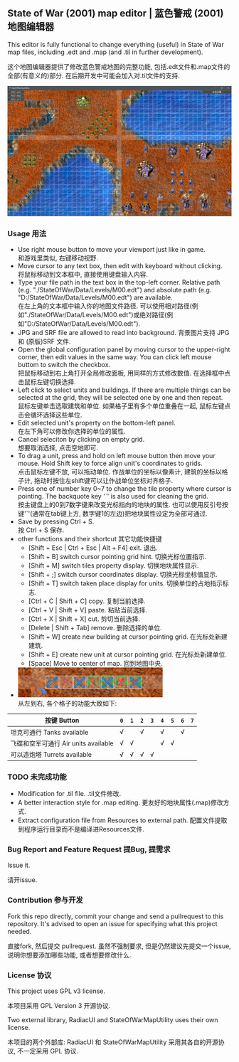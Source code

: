 ## State of War (2001) map editor | 蓝色警戒 (2001) 地图编辑器

This editor is fully functional to change everything (useful) in State of War map files, including .edt and .map (and .til in further development).

这个地图编辑器提供了修改蓝色警戒地图的完整功能, 包括.edt文件和.map文件的全部(有意义的)部分. 在后期开发中可能会加入对.til文件的支持.
    
![Sample 1](https://raw.githubusercontent.com/DragoonKiller/StateOfWarMapEditor/master/Documentation/Pictures/scr.png)

### Usage 用法
* Use right mouse button to move your viewport just like in game.  
和游戏里类似, 右键移动视野.
* Move cursor to any text box, then edit with keyboard without clicking.  
将鼠标移动到文本框中, 直接使用键盘输入内容.
* Type your file path in the text box in the top-left corner. Relative path (e.g. "./StateOfWar/Data/Levels/M00.edt") and absolute path (e.g. "D:/StateOfWar/Data/Levels/M00.edt") are available.  
在左上角的文本框中输入你的地图文件路径. 可以使用相对路径(例如"./StateOfWar/Data/Levels/M00.edt")或绝对路径(例如"D:/StateOfWar/Data/Levels/M00.edt").
* JPG and SRF file are allowed to read into background.  背景图片支持 JPG 和 (原版)SRF 文件. 
* Open the global configuration panel by moving cursor to the upper-right corner, then edit values in the same way. You can click left mouse buttom to switch the checkbox.  
把鼠标移动到右上角打开全局修改面板, 用同样的方式修改数值. 在选择框中点击鼠标左键切换选择.
* Left click to select units and buildings. If there are multiple things can be selected at the grid, they will be selected one by one and then repeat.  
鼠标左键单击选取建筑和单位. 如果格子里有多个单位重叠在一起, 鼠标左键点击会循环选择这些单位.
* Edit selected unit's property on the bottom-left panel.  
在左下角可以修改你选择的单位的属性.
* Cancel seleciton by clicking on empty grid.  
想要取消选择, 点击空地即可.
* To drag a unit, press and hold on left mouse button then move your mouse. Hold Shift key to force align unit's coordinates to grids.  
点击鼠标左键不放, 可以拖动单位. 作战单位的坐标以像素计, 建筑的坐标以格子计, 拖动时按住左shift键可以让作战单位坐标对齐格子.
* Press one of number key 0~7 to change the tile property where cursor is pointing. The backquote key '\`' is also used for cleaning the grid.  
按主键盘上的0到7数字键来改变光标指向的地块的属性. 也可以使用反引号按键'\`'(通常在tab键上方, 数字键1的左边)把地块属性设定为全部可通过.
* Save by pressing Ctrl + S.  
按 Ctrl + S 保存.
* other functions and their shortcut 其它功能快捷键
    * [Shift + Esc | Ctrl + Esc | Alt + F4] exit. 退出. 
    * [Shift + B] switch cursor pointing grid hint. 切换光标位置指示.
    * [Shift + M] switch tiles property display. 切换地块属性显示.
    * [Shift + ;] switch cursor coordinates display. 切换光标坐标值显示.
    * [Shift + T] switch taken place display for units. 切换单位的占地指示标志.
    * [Ctrl + C | Shift + C] copy. 复制当前选择.
    * [Ctrl + V | Shift + V] paste. 粘贴当前选择.
    * [Ctrl + X | Shift + X] cut. 剪切当前选择.
    * [Delete | Shift + Tab] remove. 删除选择的单位.
    * [Shift + W] create new building at cursor pointing grid. 在光标处新建建筑.
    * [Shift + E] create new unit at cursor pointing grid. 在光标处新建单位.
    * [Space] Move to center of map. 回到地图中央.
* ![Tiles](https://raw.githubusercontent.com/DragoonKiller/StateOfWarMapEditor/master/Documentation/Pictures/tiles.png)  
从左到右, 各个格子的功能大致如下:

|按键 Button|`0`|`1`|`2`|`3`|`4`|`5`|`6`|`7`|
-|-|-|-|-|-|-|-|-
|坦克可通行 Tanks available|√||√||√||√||
|飞碟和空军可通行 Air units available|√|√|||√|√|||
|可以造炮塔 Turrets available|√|√|√|√|||||

### TODO 未完成功能
* Modification for .til file. .til文件修改.
* A better interaction style for .map editing. 更友好的地块属性(.map)修改方式.
* Extract configuration file from Resources to external path. 配置文件提取到程序运行目录而不是编译进Resources文件.


### Bug Report and Feature Request 提Bug, 提需求

Issue it.  

请开issue.

### Contribution 参与开发

Fork this repo directly, commit your change and send a pullrequest to this repository. It's advised to open an issue for specifying what this project needed.

直接fork, 然后提交 pullrequest. 虽然不强制要求, 但是仍然建议先提交一个issue, 说明你想要添加哪些功能, 或者想要修改什么.

### License 协议

This project uses GPL v3 license.

本项目采用 GPL Version 3 开源协议.

Two external library, RadiacUI and StateOfWarMapUtility uses their own license.

本项目的两个外部库: RadiacUI 和 StateOfWarMapUtility 采用其各自的开源协议, 不一定采用 GPL 协议. 
